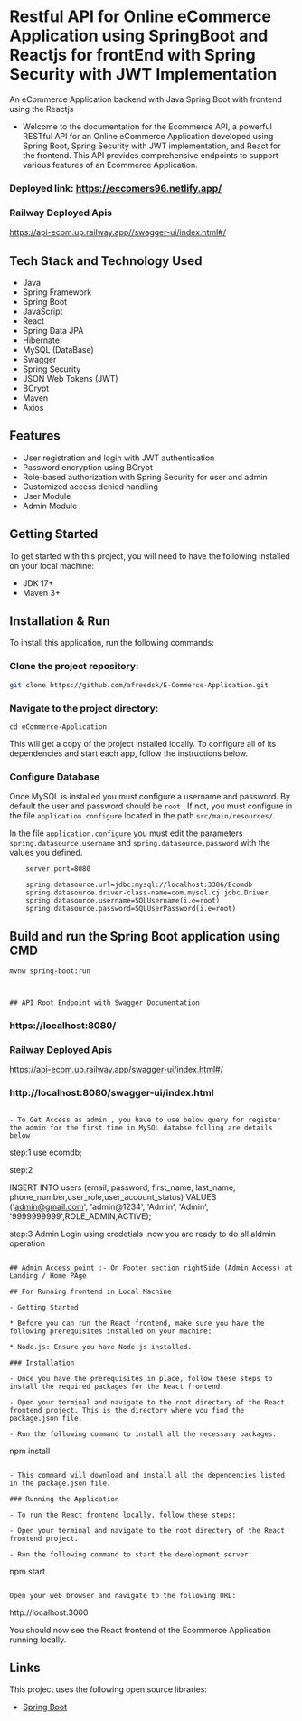 # Restful API for Online eCommerce Application using SpringBoot and Reactjs for frontEnd with Spring Security with JWT Implementation

An eCommerce Application backend with Java Spring Boot with frontend using the Reactjs

- Welcome to the documentation for the Ecommerce API, a powerful RESTful API for an Online eCommerce Application developed using Spring Boot, Spring Security with JWT implementation, and React for the frontend. This API provides comprehensive endpoints to support various features of an Ecommerce Application.

### Deployed link: https://eccomers96.netlify.app/

###  Railway Deployed Apis
https://api-ecom.up.railway.app//swagger-ui/index.html#/

## Tech Stack and Technology Used

- Java
- Spring Framework
- Spring Boot
- JavaScript
- React
- Spring Data JPA
- Hibernate
- MySQL (DataBase)
- Swagger
- Spring Security
- JSON Web Tokens (JWT)
- BCrypt
- Maven
- Axios

## Features

- User registration and login with JWT authentication
- Password encryption using BCrypt
- Role-based authorization with Spring Security for user and admin
- Customized access denied handling
- User Module
- Admin Module

## Getting Started

To get started with this project, you will need to have the following installed on your local machine:

- JDK 17+
- Maven 3+

## Installation & Run
To install this application, run the following commands:

### Clone the project repository:
```bash
git clone https://github.com/afreedsk/E-Commerce-Application.git
```
### Navigate to the project directory:
```
cd eCommerce-Application

```

This will get a copy of the project installed locally. To configure all of its dependencies and start each app, follow the instructions below.

### Configure Database

Once MySQL is installed you must configure a username and password. By default the user and password should be `root` . If not, you must configure in the file `application.configure` located in the path `src/main/resources/`.

In the file `application.configure` you must edit the parameters `spring.datasource.username` and `spring.datasource.password` with the values you defined.

```
    server.port=8080

    spring.datasource.url=jdbc:mysql://localhost:3306/Ecomdb
    spring.datasource.driver-class-name=com.mysql.cj.jdbc.Driver
    spring.datasource.username=SQLUsername(i.e=root)
    spring.datasource.password=SQLUserPassword(i.e=root)

```

## Build and run the Spring Boot application using CMD
```
mvnw spring-boot:run
```
```


## API Root Endpoint with Swagger Documentation

```
### https://localhost:8080/

###  Railway Deployed Apis
https://api-ecom.up.railway.app/swagger-ui/index.html#/
### http://localhost:8080/swagger-ui/index.html
```

- To Get Access as admin , you have to use below query for register the admin for the first time in MySQL databse folling are details below

```
step:1
use ecomdb;

step:2

INSERT INTO users (email, password, first_name, last_name, phone_number,user_role,user_account_status)
VALUES ('admin@gmail.com', 'admin@1234', 'Admin', 'Admin', '9999999999',ROLE_ADMIN,ACTIVE);

step:3
Admin Login using credetials ,now you are ready to do all aldmin operation

```

## Admin Access point :- On Footer section rightSide (Admin Access) at Landing / Home PAge

## For Running frontend in Local Machine

- Getting Started

* Before you can run the React frontend, make sure you have the following prerequisites installed on your machine:

* Node.js: Ensure you have Node.js installed.

### Installation

- Once you have the prerequisites in place, follow these steps to install the required packages for the React frontend:

- Open your terminal and navigate to the root directory of the React frontend project. This is the directory where you find the package.json file.

- Run the following command to install all the necessary packages:

```
npm install
```

- This command will download and install all the dependencies listed in the package.json file.

### Running the Application

- To run the React frontend locally, follow these steps:

- Open your terminal and navigate to the root directory of the React frontend project.

- Run the following command to start the development server:

```
npm start
```

Open your web browser and navigate to the following URL:

```
http://localhost:3000


You should now see the React frontend of the Ecommerce Application running locally.

## Links

This project uses the following open source libraries:

- [Spring Boot](https://spring.io/projects/spring-boot)
